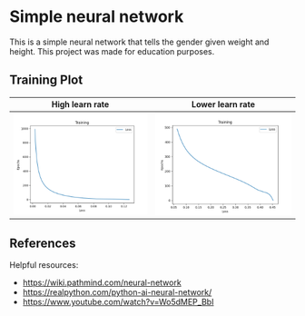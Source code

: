 # Simple neural network

This is a simple neural network that tells the gender given weight and height. This project was made for education purposes.

## Training Plot

High learn rate            |  Lower learn rate
:-------------------------:|:-------------------------:
![](images/Figure_1.png) | ![](images/Figure_2.png)

## References

Helpful resources:
* https://wiki.pathmind.com/neural-network
* https://realpython.com/python-ai-neural-network/
* https://www.youtube.com/watch?v=Wo5dMEP_BbI
